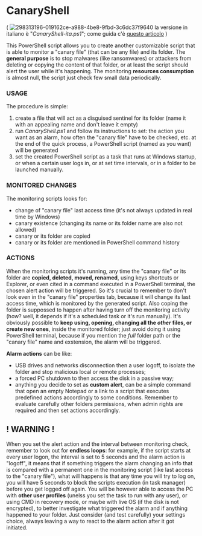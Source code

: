 # CanaryShell
( ![298313196-019162ce-a988-4be8-9fbd-3c6dc37f9640](https://github.com/Zigul1/CanaryShell/assets/157254375/98e4d648-c4c9-440f-84d4-3c6513dcd349)
 la versione in italiano è "*CanaryShell-ita.ps1*"; come guida c'è [questo articolo](https://turbolab.it/privacy-190/canaryshell-monitora-blocca-azioni-indesiderate-cartelle-4075) )

This PowerShell script allows you to create another customizable script that is able to monitor a "canary file" (that can be any file) and its folder. The **general purpose** is to stop malwares (like ransomwares) or attackers from deleting or copying the content of that folder, or at least the script should alert the user while it's happening. The monitoring **resources consumption** is almost null, the script just check few small data periodically.

### USAGE
The procedure is simple:
1. create a file that will act as a disguised sentinel for its folder (name it with an appealing name and don't leave it empty)
2. run *CanaryShell.ps1* and follow its instructions to set: the action you want as an alarm, how often the "canary file" have to be checked, etc. at the end of the quick process, a PowerShell script (named as you want) will be generated
3. set the created PowerShell script as a task that runs at Windows startup, or when a certain user logs in, or at set time intervals, or in a folder to be launched manually.

### MONITORED CHANGES
The monitoring scripts looks for:
- change of "canary file" last access time (it's not always updated in real time by Windows)
- canary existence (changing its name or its folder name are also not allowed)
- canary or its folder are copied
- canary or its folder are mentioned in PowerShell command history

### ACTIONS
When the monitoring scripts it's running, any time the "canary file" or its folder are **copied, deleted, moved, renamed**, using keys shortcuts or Explorer, or even cited in a command executed in a PowerShell terminal, the chosen alert action will be triggered. So it's crucial to remember to don't look even in the "canary file" properties tab, because it will change its last access time, which is monitored by the generated script. Also coping the folder is suppossed to happen after having turn off the monitoring activity (how? well, it depends if it's a scheduled task or it's run manually). It's obviously possible to **keep using, opening, changing all the *other* files, or create new ones**, inside the monitored folder; just avoid doing it using PowerShell terminal, because if you mention the *full* folder path or the "canary file" name and exstension, the alarm will be triggered.

**Alarm actions** can be like: 
- USB drives and networks disconnection then a user logoff, to isolate the folder and stop malicious local or remote processes;
- a forced PC shutdown to then access the disk in a passive way;
- anything you decide to set as **custom alert**, can be a simple command that open an empty Notepad or a link to a script that executes predefined actions accordingly to some conditions. Remember to evaluate carefully other folders permissions, when admin rights are required and then set actions accordingly.


## ! WARNING !
When you set the alert action and the interval between monitoring check, remember to look out for **endless loops**: for example, if the script starts at every user logon, the interval is set to 5 seconds and the alarm action is "logoff", it means that if something triggers the alarm changing an info that is compared with a permanent one in the monitoring script (like last access to the "canary file"), what will happens is that any time you will try to log on, you will have 5 seconds to block the scripts execution (in task manager) before you get logged off again. You will be however able to access the PC with **other user profiles** (unelss you set the task to run with any user), or using CMD in recovery mode, or maybe with live OS (if the disk is not encrypted), to better investigate what triggered the alarm and if anything happened to your folder. Just consider (and test carefully) your settings choice, always leaving a way to react to the alarm action after it got initiated.
